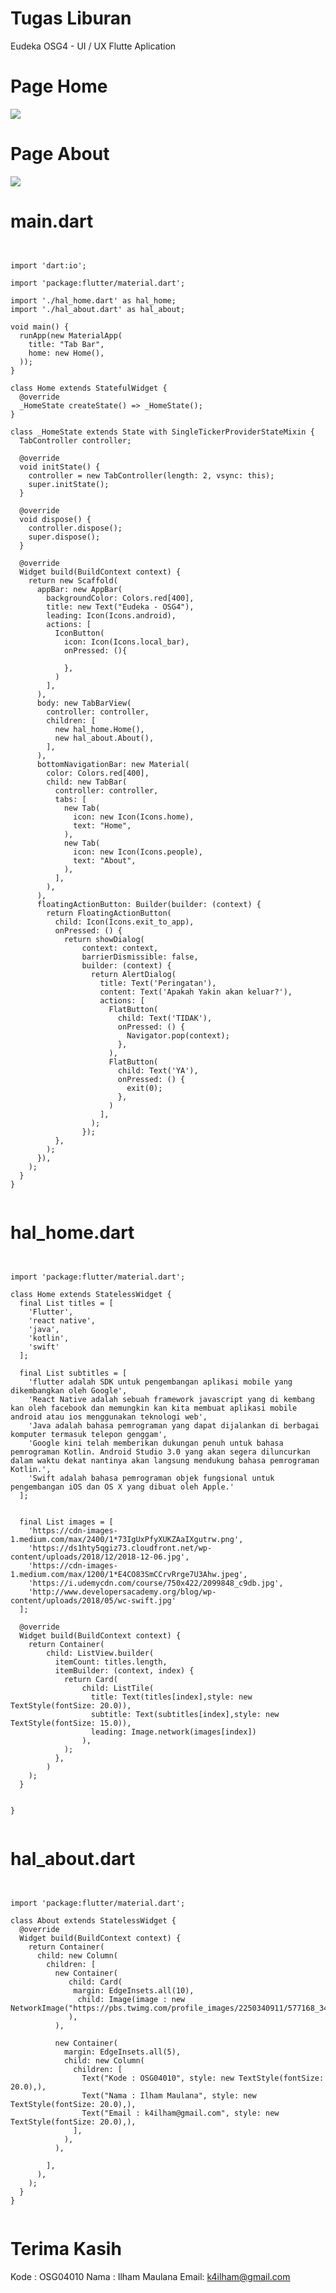 # Tugas Liburan
Eudeka OSG4 - UI / UX Flutte Aplication

# Page Home
<img src="http://kailham.com/android/eudeka/flutter1.png">

# Page About
<img src="http://kailham.com/android/eudeka/flutter2.png">




# main.dart

<pre><code class="dart">
 
import 'dart:io';

import 'package:flutter/material.dart';

import './hal_home.dart' as hal_home;
import './hal_about.dart' as hal_about;

void main() {
  runApp(new MaterialApp(
    title: "Tab Bar",
    home: new Home(),
  ));
}

class Home extends StatefulWidget {
  @override
  _HomeState createState() => _HomeState();
}

class _HomeState extends State<Home> with SingleTickerProviderStateMixin {
  TabController controller;

  @override
  void initState() {
    controller = new TabController(length: 2, vsync: this);
    super.initState();
  }

  @override
  void dispose() {
    controller.dispose();
    super.dispose();
  }

  @override
  Widget build(BuildContext context) {
    return new Scaffold(
      appBar: new AppBar(
        backgroundColor: Colors.red[400],
        title: new Text("Eudeka - OSG4"),
        leading: Icon(Icons.android),
        actions: <Widget>[
          IconButton(
            icon: Icon(Icons.local_bar),
            onPressed: (){

            },
          )
        ],
      ),
      body: new TabBarView(
        controller: controller,
        children: <Widget>[
          new hal_home.Home(),
          new hal_about.About(),
        ],
      ),
      bottomNavigationBar: new Material(
        color: Colors.red[400],
        child: new TabBar(
          controller: controller,
          tabs: <Widget>[
            new Tab(
              icon: new Icon(Icons.home),
              text: "Home",
            ),
            new Tab(
              icon: new Icon(Icons.people),
              text: "About",
            ),
          ],
        ),
      ),
      floatingActionButton: Builder(builder: (context) {
        return FloatingActionButton(
          child: Icon(Icons.exit_to_app),
          onPressed: () {
            return showDialog(
                context: context,
                barrierDismissible: false,
                builder: (context) {
                  return AlertDialog(
                    title: Text('Peringatan'),
                    content: Text('Apakah Yakin akan keluar?'),
                    actions: <Widget>[
                      FlatButton(
                        child: Text('TIDAK'),
                        onPressed: () {
                          Navigator.pop(context);
                        },
                      ),
                      FlatButton(
                        child: Text('YA'),
                        onPressed: () {
                          exit(0);
                        },
                      )
                    ],
                  );
                });
          },
        );
      }),
    );
  }
}

</code></pre>

# hal_home.dart


<pre><code class="dart">

import 'package:flutter/material.dart';

class Home extends StatelessWidget {
  final List<String> titles = [
    'Flutter',
    'react native',
    'java',
    'kotlin',
    'swift'
  ];

  final List<String> subtitles = [
    'flutter adalah SDK untuk pengembangan aplikasi mobile yang dikembangkan oleh Google',
    'React Native adalah sebuah framework javascript yang di kembang kan oleh facebook dan memungkin kan kita membuat aplikasi mobile android atau ios menggunakan teknologi web',
    'Java adalah bahasa pemrograman yang dapat dijalankan di berbagai komputer termasuk telepon genggam',
    'Google kini telah memberikan dukungan penuh untuk bahasa pemrograman Kotlin. Android Studio 3.0 yang akan segera diluncurkan dalam waktu dekat nantinya akan langsung mendukung bahasa pemrograman Kotlin.',
    'Swift adalah bahasa pemrograman objek fungsional untuk pengembangan iOS dan OS X yang dibuat oleh Apple.'
  ];


  final List<String> images = [
    'https://cdn-images-1.medium.com/max/2400/1*73IgUxPfyXUKZAaIXgutrw.png',
    'https://ds1hty5qgiz73.cloudfront.net/wp-content/uploads/2018/12/2018-12-06.jpg',
    'https://cdn-images-1.medium.com/max/1200/1*E4CO83SmCCrvRrge7U3Ahw.jpeg',
    'https://i.udemycdn.com/course/750x422/2099848_c9db.jpg',
    'http://www.developersacademy.org/blog/wp-content/uploads/2018/05/wc-swift.jpg'
  ];

  @override
  Widget build(BuildContext context) {
    return Container(
        child: ListView.builder(
          itemCount: titles.length,
          itemBuilder: (context, index) {
            return Card(
                child: ListTile(
                  title: Text(titles[index],style: new TextStyle(fontSize: 20.0)),
                  subtitle: Text(subtitles[index],style: new TextStyle(fontSize: 15.0)),
                  leading: Image.network(images[index])
                ),
            );
          },
        )
    );
  }


}

</code></pre>

# hal_about.dart


<pre><code class="dart">

import 'package:flutter/material.dart';

class About extends StatelessWidget {
  @override
  Widget build(BuildContext context) {
    return Container(
      child: new Column(
        children: <Widget>[
          new Container(
             child: Card(
              margin: EdgeInsets.all(10),
               child: Image(image : new NetworkImage("https://pbs.twimg.com/profile_images/2250340911/577168_3422605636996_1025859888_32529160_1367636733_n_400x400.jpg")),
             ),
          ),

          new Container(
            margin: EdgeInsets.all(5),
            child: new Column(
              children: <Widget>[
                Text("Kode : OSG04010", style: new TextStyle(fontSize: 20.0),),
                Text("Nama : Ilham Maulana", style: new TextStyle(fontSize: 20.0),),
                Text("Email : k4ilham@gmail.com", style: new TextStyle(fontSize: 20.0),),
              ],
            ),
          ),

        ],
      ),
    );
  }
}

</code></pre>
# Terima Kasih

Kode : OSG04010
Nama : Ilham Maulana
Email: k4ilham@gmail.com



